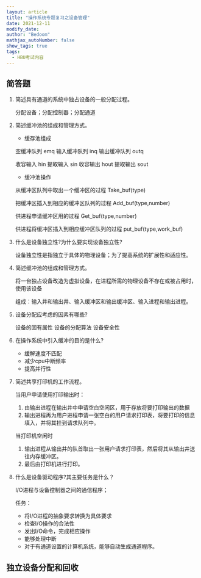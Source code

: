 ```yaml
---
layout: article
title: "操作系统专题复习之设备管理"
date: 2021-12-11
modify_date: 
author: "Bedoom"
mathjax_autoNumber: false
show_tags: true
tags: 
  - HBU考试内容
---
```


<!--more-->

## 简答题

1. 简述具有通道的系统中独占设备的一般分配过程。

   分配设备；分配控制器；分配通道

2. 简述缓冲池的组成和管理方式。

   * 缓存池组成

   空缓冲队列 emq  输入缓冲队列 inq  输出缓冲队列 outq

   收容输入 hin  提取输入 sin  收容输出 hout  提取输出 sout

   * 缓冲池操作

   从缓冲区队列中取出一个缓冲区的过程 Take_buf(type) 

   把缓冲区插入到相应的缓冲区队列的过程 Add_buf(type,number) 

   供进程申请缓冲区用的过程 Get_buf(type,number) 

   供进程将缓冲区插入到相应缓冲区队列的过程 put_buf(type,work_buf) 

3. 什么是设备独立性?为什么要实现设备独立性?

   设备独立性是指独立于具体的物理设备；为了提高系统的扩展性和适应性。

4. 简述缓冲池的组成和管理方式。

   将一台独占设备改造为虚拟设备，在进程所需的物理设备不存在或被占用时，使用该设备

   组成：输入井和输出井、输入缓冲区和输出缓冲区、输入进程和输出进程。

5. 设备分配应考虑的因素有哪些? 

   设备的固有属性 设备的分配算法 设备安全性

6. 在操作系统中引入缓冲的目的是什么? 

   * 缓解速度不匹配
   * 减少cpu中断频率
   * 提高并行性

7. 简述共享打印机的工作流程。

   当用户申请使用打印输出时：

   1. 由输出进程在输出井中申请空白空闲区，用于存放将要打印输出的数据
   2. 输出进程再为用户进程申请一张空白的用户请求打印表，将要打印的信息填入，并将其挂到请求队列中。

   当打印机空闲时

   1. 输出进程从输出井的队首取出一张用户请求打印表，然后将其从输出井送往内存缓冲区。
   2. 最后由打印机进行打印。

8. 什么是设备驱动程序?其主要任务是什么？

   I/O进程与设备控制器之间的通信程序；

   任务：

   * 将I/O进程的抽象要求转换为具体要求
   * 检查I/O操作的合法性
   * 发出I/O命令，完成相应操作
   * 能够处理中断
   * 对于有通道设置的计算机系统，能够自动生成通道程序。

## 独立设备分配和回收



